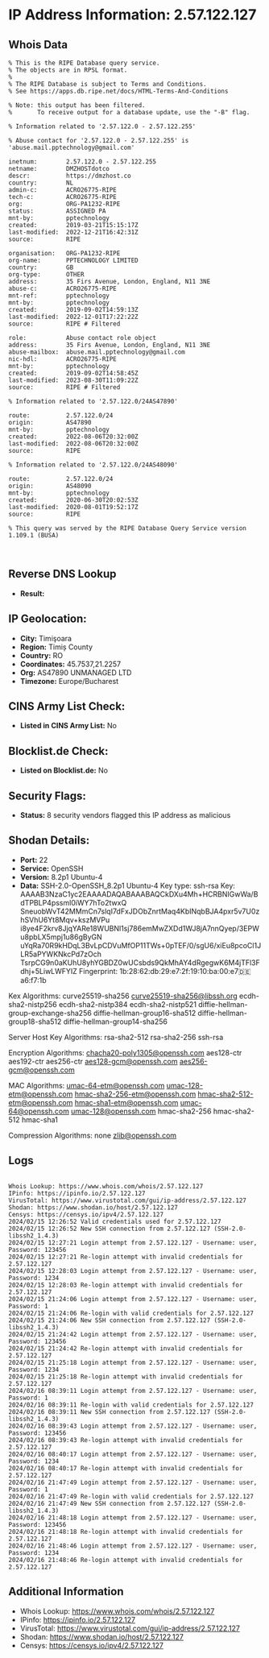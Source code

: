 # IP Address Information: 2.57.122.127

## Whois Data
```
% This is the RIPE Database query service.
% The objects are in RPSL format.
%
% The RIPE Database is subject to Terms and Conditions.
% See https://apps.db.ripe.net/docs/HTML-Terms-And-Conditions

% Note: this output has been filtered.
%       To receive output for a database update, use the "-B" flag.

% Information related to '2.57.122.0 - 2.57.122.255'

% Abuse contact for '2.57.122.0 - 2.57.122.255' is 'abuse.mail.pptechnology@gmail.com'

inetnum:        2.57.122.0 - 2.57.122.255
netname:        DMZHOSTdotco
descr:          https://dmzhost.co
country:        NL
admin-c:        ACRO26775-RIPE
tech-c:         ACRO26775-RIPE
org:            ORG-PA1232-RIPE
status:         ASSIGNED PA
mnt-by:         pptechnology
created:        2019-03-21T15:15:17Z
last-modified:  2022-12-21T16:42:31Z
source:         RIPE

organisation:   ORG-PA1232-RIPE
org-name:       PPTECHNOLOGY LIMITED
country:        GB
org-type:       OTHER
address:        35 Firs Avenue, London, England, N11 3NE
abuse-c:        ACRO26775-RIPE
mnt-ref:        pptechnology
mnt-by:         pptechnology
created:        2019-09-02T14:59:13Z
last-modified:  2022-12-01T17:22:22Z
source:         RIPE # Filtered

role:           Abuse contact role object
address:        35 Firs Avenue, London, England, N11 3NE
abuse-mailbox:  abuse.mail.pptechnology@gmail.com
nic-hdl:        ACRO26775-RIPE
mnt-by:         pptechnology
created:        2019-09-02T14:58:45Z
last-modified:  2023-08-30T11:09:22Z
source:         RIPE # Filtered

% Information related to '2.57.122.0/24AS47890'

route:          2.57.122.0/24
origin:         AS47890
mnt-by:         pptechnology
created:        2022-08-06T20:32:00Z
last-modified:  2022-08-06T20:32:00Z
source:         RIPE

% Information related to '2.57.122.0/24AS48090'

route:          2.57.122.0/24
origin:         AS48090
mnt-by:         pptechnology
created:        2020-06-30T20:02:53Z
last-modified:  2020-08-01T19:52:17Z
source:         RIPE

% This query was served by the RIPE Database Query Service version 1.109.1 (BUSA)



```
## Reverse DNS Lookup
- **Result:** 

## IP Geolocation:
- **City:** Timişoara
- **Region:** Timiș County
- **Country:** RO
- **Coordinates:** 45.7537,21.2257
- **Org:** AS47890 UNMANAGED LTD
- **Timezone:** Europe/Bucharest

## CINS Army List Check:
- **Listed in CINS Army List:** 
No

## Blocklist.de Check:
- **Listed on Blocklist.de:** 
No

## Security Flags:
- **Status:** 8 security vendors flagged this IP address as malicious

## Shodan Details:
- **Port:** 22
- **Service:** OpenSSH
- **Version:** 8.2p1 Ubuntu-4
- **Data:** SSH-2.0-OpenSSH_8.2p1 Ubuntu-4
Key type: ssh-rsa
Key: AAAAB3NzaC1yc2EAAAADAQABAAABAQCkDXu4Mh+HCRBNIGwWa/BdTPBLP4pssml0iWY7hTo2twxQ
SneuobWvT42MMmCn7slqI7dFxJDObZnrtMaq4KbINqbBJA4pxr5v7U0zhSVhU6Yt8Mqv+kszMVPu
i8ye4F2krv8JjqYARe18WUBNl1sj786emMwZXDd1WJ8jA7nnQyep/3EPWu8pbLX5mpj1u86gByGN
uYqRa70R9kHDqL3BvLpCDVuMfOP11TWs+0pTEF/0/sgU6/xiEu8pcoCl1JLR5aPYWKNkcPd7zOch
TsrpCG9n0aKUhU8yhYGBDZ0wUCsbds9QkMhAY4dRgegwK6M4jTFl3Fdhj+5LiwLWFYIZ
Fingerprint: 1b:28:62:db:29:e7:2f:19:10:ba:00:e7:de:a6:f7:1b

Kex Algorithms:
	curve25519-sha256
	curve25519-sha256@libssh.org
	ecdh-sha2-nistp256
	ecdh-sha2-nistp384
	ecdh-sha2-nistp521
	diffie-hellman-group-exchange-sha256
	diffie-hellman-group16-sha512
	diffie-hellman-group18-sha512
	diffie-hellman-group14-sha256

Server Host Key Algorithms:
	rsa-sha2-512
	rsa-sha2-256
	ssh-rsa

Encryption Algorithms:
	chacha20-poly1305@openssh.com
	aes128-ctr
	aes192-ctr
	aes256-ctr
	aes128-gcm@openssh.com
	aes256-gcm@openssh.com

MAC Algorithms:
	umac-64-etm@openssh.com
	umac-128-etm@openssh.com
	hmac-sha2-256-etm@openssh.com
	hmac-sha2-512-etm@openssh.com
	hmac-sha1-etm@openssh.com
	umac-64@openssh.com
	umac-128@openssh.com
	hmac-sha2-256
	hmac-sha2-512
	hmac-sha1

Compression Algorithms:
	none
	zlib@openssh.com


## Logs
```

Whois Lookup: https://www.whois.com/whois/2.57.122.127
IPinfo: https://ipinfo.io/2.57.122.127
VirusTotal: https://www.virustotal.com/gui/ip-address/2.57.122.127
Shodan: https://www.shodan.io/host/2.57.122.127
Censys: https://censys.io/ipv4/2.57.122.127
2024/02/15 12:26:52 Valid credentials used for 2.57.122.127
2024/02/15 12:26:52 New SSH connection from 2.57.122.127 (SSH-2.0-libssh2_1.4.3)
2024/02/15 12:27:21 Login attempt from 2.57.122.127 - Username: user, Password: 123456
2024/02/15 12:27:21 Re-login attempt with invalid credentials for 2.57.122.127
2024/02/15 12:28:03 Login attempt from 2.57.122.127 - Username: user, Password: 1234
2024/02/15 12:28:03 Re-login attempt with invalid credentials for 2.57.122.127
2024/02/15 21:24:06 Login attempt from 2.57.122.127 - Username: user, Password: 1
2024/02/15 21:24:06 Re-login with valid credentials for 2.57.122.127
2024/02/15 21:24:06 New SSH connection from 2.57.122.127 (SSH-2.0-libssh2_1.4.3)
2024/02/15 21:24:42 Login attempt from 2.57.122.127 - Username: user, Password: 123456
2024/02/15 21:24:42 Re-login attempt with invalid credentials for 2.57.122.127
2024/02/15 21:25:18 Login attempt from 2.57.122.127 - Username: user, Password: 1234
2024/02/15 21:25:18 Re-login attempt with invalid credentials for 2.57.122.127
2024/02/16 08:39:11 Login attempt from 2.57.122.127 - Username: user, Password: 1
2024/02/16 08:39:11 Re-login with valid credentials for 2.57.122.127
2024/02/16 08:39:11 New SSH connection from 2.57.122.127 (SSH-2.0-libssh2_1.4.3)
2024/02/16 08:39:43 Login attempt from 2.57.122.127 - Username: user, Password: 123456
2024/02/16 08:39:43 Re-login attempt with invalid credentials for 2.57.122.127
2024/02/16 08:40:17 Login attempt from 2.57.122.127 - Username: user, Password: 1234
2024/02/16 08:40:17 Re-login attempt with invalid credentials for 2.57.122.127
2024/02/16 21:47:49 Login attempt from 2.57.122.127 - Username: user, Password: 1
2024/02/16 21:47:49 Re-login with valid credentials for 2.57.122.127
2024/02/16 21:47:49 New SSH connection from 2.57.122.127 (SSH-2.0-libssh2_1.4.3)
2024/02/16 21:48:18 Login attempt from 2.57.122.127 - Username: user, Password: 123456
2024/02/16 21:48:18 Re-login attempt with invalid credentials for 2.57.122.127
2024/02/16 21:48:46 Login attempt from 2.57.122.127 - Username: user, Password: 1234
2024/02/16 21:48:46 Re-login attempt with invalid credentials for 2.57.122.127

```
## Additional Information
- Whois Lookup: https://www.whois.com/whois/2.57.122.127
- IPinfo: https://ipinfo.io/2.57.122.127
- VirusTotal: https://www.virustotal.com/gui/ip-address/2.57.122.127
- Shodan: https://www.shodan.io/host/2.57.122.127
- Censys: https://censys.io/ipv4/2.57.122.127


